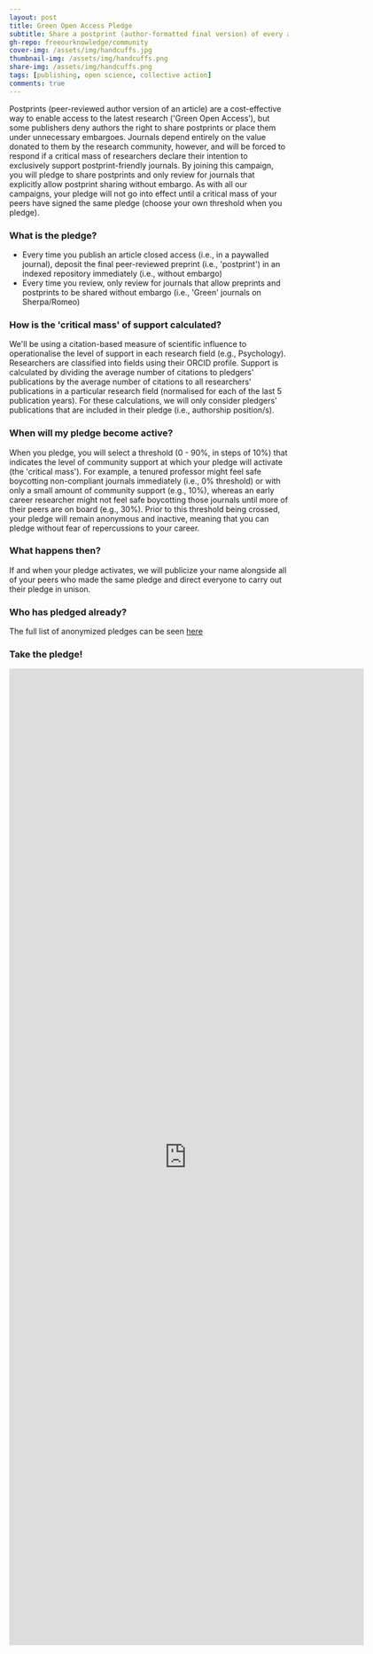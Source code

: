 ```yaml
---
layout: post
title: Green Open Access Pledge
subtitle: Share a postprint (author-formatted final version) of every article you publish and only review for journals that allow postprints without embargo, once a critical mass of your peers have signed the same pledge
gh-repo: freeourknowledge/community
cover-img: /assets/img/handcuffs.jpg
thumbnail-img: /assets/img/handcuffs.png
share-img: /assets/img/handcuffs.png
tags: [publishing, open science, collective action]
comments: true
---
```


Postprints (peer-reviewed author version of an article) are a cost-effective way to enable access to the latest research ('Green Open Access’), but some publishers deny authors the right to share postprints or place them under unnecessary embargoes. Journals depend entirely on the value donated to them by the research community, however, and will be forced to respond if a critical mass of researchers declare their intention to exclusively support postprint-friendly journals. By joining this campaign, you will pledge to share postprints and only review for journals that explicitly allow postprint sharing without embargo. As with all our campaigns, your pledge will not go into effect until a critical mass of your peers have signed the same pledge (choose your own threshold when you pledge).

### What is the pledge?
* Every time you publish an article closed access (i.e., in a paywalled journal), deposit the final peer-reviewed preprint (i.e., 'postprint') in an indexed repository immediately (i.e., without embargo)
* Every time you review, only review for journals that allow preprints and postprints to be shared without embargo (i.e., 'Green' journals on Sherpa/Romeo)

### How is the 'critical mass' of support calculated?
We'll be using a citation-based measure of scientific influence to operationalise the level of support in each research field (e.g., Psychology). Researchers are classified into fields using their ORCID profile. Support is calculated by dividing the average number of citations to pledgers' publications by the average number of citations to all researchers' publications in a particular research field (normalised for each of the last 5 publication years). For these calculations, we will only consider pledgers' publications that are included in their pledge (i.e., authorship position/s).

### When will my pledge become active?
When you pledge, you will select a threshold (0 - 90%, in steps of 10%) that indicates the level of community support at which your pledge will activate (the 'critical mass'). For example, a tenured professor might feel safe boycotting non-compliant journals immediately (i.e., 0% threshold) or with only a small amount of community support (e.g., 10%), whereas an early career researcher might not feel safe boycotting those journals until more of their peers are on board (e.g., 30%). Prior to this threshold being crossed, your pledge will remain anonymous and inactive, meaning that you can pledge without fear of repercussions to your career. 

### What happens then?
If and when your pledge activates, we will publicize your name alongside all of your peers who made the same pledge and direct everyone to carry out their pledge in unison. 

### Who has pledged already?
The full list of anonymized pledges can be seen [here]()

### Take the pledge!
<iframe src="https://docs.google.com/forms/d/e/1FAIpQLSffv19OL3sQUjV1XyK0J-UI-YMcyAAlVYo4WYuMNU8zjsTblw/viewform?embedded=true" width="640" height="1761" frameborder="0" marginheight="0" marginwidth="0">Loading…</iframe>
